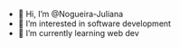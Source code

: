 - 👋 Hi, I’m @Nogueira-Juliana
- 👀 I’m interested in software development
- 🌱 I’m currently learning web dev


<!---
Nogueira-Juliana/Nogueira-Juliana is a ✨ special ✨ repository because its `README.md` (this file) appears on your GitHub profile.
You can click the Preview link to take a look at your changes.
--->
